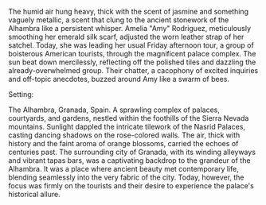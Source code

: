 The humid air hung heavy, thick with the scent of jasmine and something vaguely metallic, a scent that clung to the ancient stonework of the Alhambra like a persistent whisper.  Amelia "Amy" Rodriguez, meticulously smoothing her emerald silk scarf, adjusted the worn leather strap of her satchel.  Today, she was leading her usual Friday afternoon tour, a group of boisterous American tourists, through the magnificent palace complex.  The sun beat down mercilessly, reflecting off the polished tiles and dazzling the already-overwhelmed group.  Their chatter, a cacophony of excited inquiries and off-topic anecdotes, buzzed around Amy like a swarm of bees.

Setting:

The Alhambra, Granada, Spain.  A sprawling complex of palaces, courtyards, and gardens, nestled within the foothills of the Sierra Nevada mountains.  Sunlight dappled the intricate tilework of the Nasrid Palaces, casting dancing shadows on the rose-colored walls.  The air, thick with history and the faint aroma of orange blossoms, carried the echoes of centuries past.  The surrounding city of Granada, with its winding alleyways and vibrant tapas bars, was a captivating backdrop to the grandeur of the Alhambra.  It was a place where ancient beauty met contemporary life, blending seamlessly into the very fabric of the city.  Today, however, the focus was firmly on the tourists and their desire to experience the palace's historical allure.
